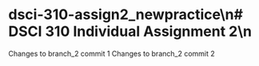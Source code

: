 # dsci-310-assign2_newpractice\n# DSCI 310 Individual Assignment 2\n
Changes to branch_2 commit 1
Changes to branch_2 commit 2
